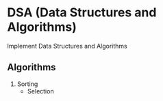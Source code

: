 # DSA (Data Structures and Algorithms)
Implement Data Structures and Algorithms

## Algorithms
1. Sorting
    - Selection
